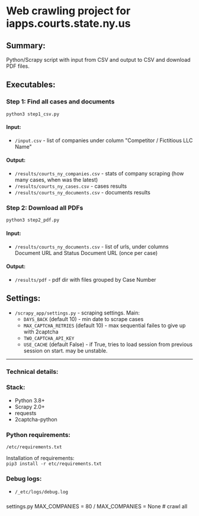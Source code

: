 # Web crawling project for iapps.courts.state.ny.us

## Summary:
Python/Scrapy script with input from CSV and output to CSV and download PDF files.

## Executables:

### Step 1: Find all cases and documents
`python3 step1_csv.py`

#### Input:
- `/input.csv` - list of companies under column "Competitor / Fictitious LLC Name"

#### Output: 
- `/results/courts_ny_companies.csv` - stats of company scraping (how many cases, when was the latest)
- `/results/courts_ny_cases.csv` - cases results
- `/results/courts_ny_documents.csv` - documents results


### Step 2: Download all PDFs
`python3 step2_pdf.py`

#### Input:
- `/results/courts_ny_documents.csv` - list of urls, under columns Document URL and Status Document URL (once per case)

#### Output: 
- `/results/pdf` - pdf dir with files grouped by Case Number

## Settings:
- `/scrapy_app/settings.py` - scraping settings. Main:
  * `DAYS_BACK` (default 10) - min date to scrape cases
  * `MAX_CAPTCHA_RETRIES` (default 10) - max sequential failes to give up with 2captcha
  * `TWO_CAPTCHA_API_KEY`
  * `USE_CACHE` (default False) - if True, tries to load session from previous session on start. may be unstable.

  
---
### Technical details:
### Stack:
* Python 3.8+
* Scrapy 2.0+
* requests
* 2captcha-python

### Python requirements:
`/etc/requirements.txt`

Installation of requirements:  
`pip3 install -r etc/requirements.txt`

### Debug logs:
- `/_etc/logs/debug.log`

### 
settings.py
MAX_COMPANIES = 80
/
MAX_COMPANIES = None # crawl all
